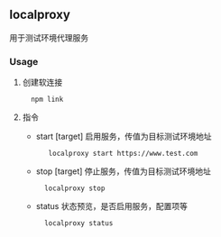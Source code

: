 ## localproxy

用于测试环境代理服务

### Usage

1. 创建软连接

   ```
     npm link
   ```

2. 指令
   - start [target] 启用服务，传值为目标测试环境地址
     ```
        localproxy start https://www.test.com
     ```
   - stop [target] 停止服务，传值为目标测试环境地址
     ```
       localproxy stop
     ```
   - status 状态预览，是否启用服务，配置项等
     ```
       localproxy status
     ```
